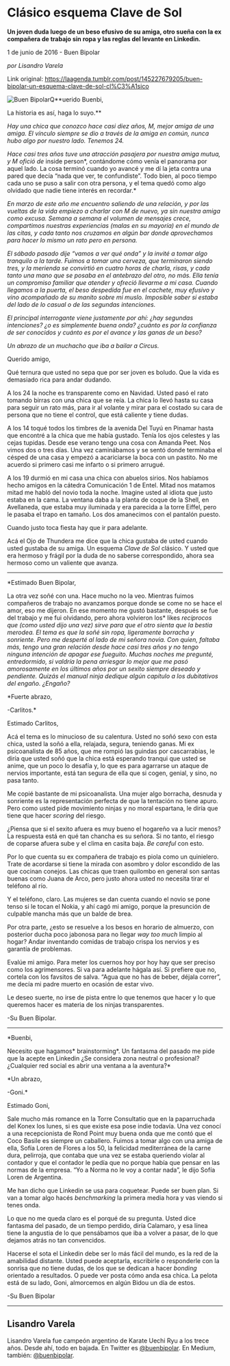 # Clásico esquema Clave de Sol

**Un joven duda luego de un beso efusivo de su amiga, otro sueña con la ex compañera de trabajo sin ropa y las reglas del levante en Linkedin.**

1 de junio de 2016 - Buen Bipolar

_por Lisandro Varela_

Link original: https://laagenda.tumblr.com/post/145227679205/buen-bipolar-un-esquema-clave-de-sol-cl%C3%A1sico

![Buen Bipolar](https://64.media.tumblr.com/f5183e7bf8bb3861c4cce5bc074333a6/tumblr_inline_pjzstkVJAI1t6q87u_500.jpg)Q**uerido Buenbi,  


La historia es así, haga lo suyo.**

*Hay una chica que conozco hace casi diez años, M, mejor amiga de una amiga. El vínculo siempre se dio a través de la amiga en común, nunca hubo algo por nuestro lado. Tenemos 24.*

*Hace casi tres años tuve una atracción pasajera por nuestra amiga mutua, y M ofició de* inside person*, contándome cómo venía el panorama por aquel lado. La cosa terminó cuando yo avancé y me dí la jeta contra una pared que decía “nada que ver, te confundiste”. Todo bien, al poco tiempo cada uno se puso a salir con otra persona, y el tema quedó como algo olvidado que nadie tiene interés en recordar.*

*En marzo de este año me encuentro saliendo de una relación, y por las vueltas de la vida empiezo a charlar con M de nuevo, ya sin nuestra amiga como excusa. Semana a semana el volumen de mensajes crece, compartimos nuestras experiencias (malas en su mayoría) en el mundo de las citas, y cada tanto nos cruzamos en algún bar donde aprovechamos para hacer lo mismo un rato pero en persona.*

*El sábado pasado dije “vamos a ver qué onda” y la invité a tomar algo tranquilo a la tarde. Fuimos a tomar una cerveza, que terminaron siendo tres, y la merienda se convirtió en cuatro horas de charla, risas, y cada tanto una mano que se posaba en el antebrazo del otro, no más. Ella tenía un compromiso familiar que atender y ofreció llevarme a mi casa. Cuando llegamos a la puerta, el beso despedida fue en el cachete, muy efusivo y vino acompañado de su manito sobre mi muslo. Imposible saber si estaba del lado de lo casual o de las segundas intenciones.*

*El principal interrogante viene justamente por ahí: ¿hay segundas intenciones? ¿o es simplemente buena onda? ¿cuánto es por la confianza de ser conocidos y cuánto es por el avance y las ganas de un beso?*

*Un abrazo de un muchacho que iba a bailar a Circus.*

Querido amigo,   


Qué ternura que usted no sepa que por ser joven es boludo. Que la vida es demasiado rica para andar dudando.

A los 24 la noche es transparente como en Navidad. Usted pasó el rato tomando birras con una chica que se reía. La chica lo llevó hasta su casa para seguir un rato más, para ir al volante y mirar para el costado su cara de persona que no tiene el control, que está caliente y tiene dudas. 

A los 14 toqué todos los timbres de la avenida Del Tuyú en Pinamar hasta que encontré a la chica que me había gustado. Tenía los ojos celestes y las cejas tupidas. Desde ese verano tengo una cosa con Amanda Peet. Nos vimos dos o tres días. Una vez caminábamos y se sentó donde terminaba el césped de una casa y empezó a acariciarse la boca con un pastito. No me acuerdo si primero casi me infarto o si primero arrugué.

A los 19 durmió en mi casa una chica con abuelos sirios. Nos habíamos hecho amigos en la cátedra Comunicación 1 de Entel. Mitad nos matamos mitad me habló del novio toda la noche. Imagine usted al idiota que justo estaba en la cama. La ventana daba a la planta de coque de la Shell, en Avellaneda, que estaba muy iluminada y era parecida a la torre Eiffel, pero le pasaba el trapo en tamaño. Los dos amanecimos con el pantalón puesto.

Cuando justo toca fiesta hay que ir para adelante.

Acá el Ojo de Thundera me dice que la chica gustaba de usted cuando usted gustaba de su amiga. Un esquema *Clave de Sol* clásico. Y usted que era hermoso y frágil por la duda de no saberse correspondido, ahora sea hermoso como un valiente que avanza.



---

*Estimado Buen Bipolar,  


La otra vez soñé con una. Hace mucho no la veo. Mientras fuimos compañeros de trabajo no avanzamos porque donde se come no se hace el amor, eso me dijeron. En ese momento me gustó bastante, después se fue del trabajo y me fui olvidando, pero ahora volvieron los* likes *recíprocos que (como usted dijo una vez) sirve para que el otro sienta que la bestia merodea. El tema es que la soñé sin ropa, ligeramente borracha y sonriente. Pero me desperté al lado de mi señora novia. Con quien, faltaba más, tengo una gran relación desde hace casi tres años y no tengo ninguna intención de apagar ese fueguito. Muchas noches me pregunté, entredormido, si valdría la pena arriesgar lo mejor que me pasó amorosamente en los últimos años por un sexito siempre deseado y pendiente. Quizás el manual ninja dedique algún capítulo a los dubitativos del engaño. ¿Engaño?* 

*Fuerte abrazo,  


-Carlitos.*

Estimado Carlitos,  


Acá el tema es lo minucioso de su calentura. Usted no soñó sexo con esta chica, usted la soñó a ella, relajada, segura, teniendo ganas. Mi ex psicoanalista de 85 años, que me rompió las guindas por cascarrabias, le diría que usted soñó que la chica está esperando tranqui que usted se anime, que un poco lo desafía y, lo que es para agarrarse un ataque de nervios importante, está tan segura de ella que si cogen, genial, y sino, no pasa tanto.

Me copié bastante de mi psicoanalista. Una mujer algo borracha, desnuda y sonriente es la representación perfecta de que la tentación no tiene apuro. Pero como usted pide movimiento ninjas y no moral espartana, le diría que tiene que hacer *scoring* del riesgo.

¿Piensa que si el sexito afuera es muy bueno el hogareño va a lucir menos? La respuesta está en qué tan chancha es su señora. Si no tanto, el riesgo de coparse afuera sube y el clima en casita baja. *Be careful* con esto.

Por lo que cuenta su ex compañera de trabajo es piola como un quinielero. Trate de acordarse si tiene la mirada con asombro y dolor escondido de las que cocinan conejos. Las chicas que traen quilombo en general son santas buenas como Juana de Arco, pero justo ahora usted no necesita tirar el teléfono al río.

Y el teléfono, claro. Las mujeres se dan cuenta cuando el novio se pone tenso si le tocan el Nokia, y ahí cagó mi amigo, porque la presunción de culpable mancha más que un balde de brea.

Por otra parte, ¿esto se resuelve a los besos en horario de almuerzo, con posterior ducha poco jabonosa para no llegar *way too much* limpio al hogar? Andar inventando comidas de trabajo crispa los nervios y es garantía de problemas.

Evalúe mi amigo. Para meter los cuernos hoy por hoy hay que ser preciso como los agrimensores. Si va para adelante hágala así. Si prefiere que no, cortela con los favsitos de salva. “Agua que no has de beber, déjala correr”, me decía mi padre muerto en ocasión de estar vivo.

Le deseo suerte, no irse de pista entre lo que tenemos que hacer y lo que queremos hacer es materia de los ninjas transparentes.  


-Su Buen Bipolar.



---

*Buenbi,  


Necesito que hagamos* brainstorming*. Un fantasma del pasado me pide que la acepte en Linkedin ¿Se considera zona neutral o profesional? ¿Cualquier red social es abrir una ventana a la aventura?*

*Un abrazo,  


-Goni.*

Estimado Goni,  


Sale mucho más romance en la Torre Consultatio que en la paparruchada del Konex los lunes, si es que existe esa pose indie todavía. Una vez conocí a una recepcionista de Rond Point muy buena onda que me contó que el Coco Basile es siempre un caballero. Fuimos a tomar algo con una amiga de ella, Sofía Loren de Flores a los 50, la felicidad mediterránea de la carne dura, pelirroja, que contaba que una vez se estaba queriendo violar al contador y que el contador le pedía que no porque había que pensar en las normas de la empresa. “Yo a Norma no le voy a contar nada”, le dijo Sofía Loren de Argentina.

Me han dicho que Linkedin se usa para coquetear. Puede ser buen plan. Si van a tomar algo hacés *benchmarking* la primera media hora y vas viendo si tenes onda. 

Lo que no me queda claro es el porqué de su pregunta. Usted dice fantasma del pasado, de un tiempo perdido, diría Calamaro, y esa línea tiene la angustia de lo que pensábamos que iba a volver a pasar, de lo que dejamos atrás no tan convencidos.

Hacerse el sota el Linkedin debe ser lo más fácil del mundo, es la red de la amabilidad distante. Usted puede aceptarla, escribirle o responderle con la sonrisa que no tiene dudas, de los que se dedican a hacer *bonding* orientado a resultados. O puede ver posta cómo anda esa chica. La pelota está de su lado, Goni, almorcemos en algún Bidou un día de estos.

-Su Buen Bipolar

  




---

 Lisandro Varela
----------------

 Lisandro Varela fue campeón argentino de Karate Uechi Ryu a los trece años. Desde ahí, todo en bajada. En Twitter es [@buenbipolar](http://www.twitter.com/buenbipolar). En Medium, también: [@buenbipolar](https://medium.com/@buenbipolar). 


